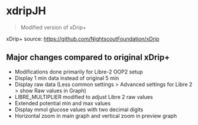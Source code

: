 # xdripJH
> Modified version of xDrip+

 xDrip+ source: https://github.com/NightscoutFoundation/xDrip

## Major changes compared to original xDrip+
* Modifications done primarily for Libre-2 OOP2 setup
* Display 1 min data instead of original 5 min
* Display raw data (Less common settings > Advanced settings for Libre 2 > show Raw values in Graph)
* LIBRE_MULTIPLIER modified to adjust Libre 2 raw values
* Extended potential min and max values
* Display mmol glucose values with two decimal digits
* Horizontal zoom in main graph and vertical zoom in preview graph
